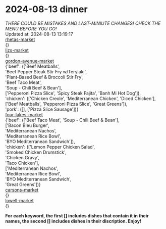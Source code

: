 # 2024-08-13 dinner  
*THERE COULD BE MISTAKES AND LAST-MINIUTE CHANGES! CHECK THE MENU BEFORE YOU GO!*  
Updated at: 2024-08-13 13:19:17  
[rhetas-market](https://wisc-housingdining.nutrislice.com/menu/rhetas-market/dinner/2024-08-13)  
{}  
[lizs-market](https://wisc-housingdining.nutrislice.com/menu/lizs-market/dinner/2024-08-13)  
{}  
[gordon-avenue-market](https://wisc-housingdining.nutrislice.com/menu/gordon-avenue-market/dinner/2024-08-13)  
{'beef': (['Beef Meatballs',  
           'Beef Pepper Steak Stir Fry w/Teryiaki',  
           'Plant-Based Beef & Broccoli Stir Fry',  
           'Beef Taco Meat',  
           'Soup -  Chili Beef & Bean'],  
          ['Pepperoni Pizza Slice', 'Spicy Steak Fajita', 'Banh Mi Hot Dog']),  
 'chicken': (['Chicken Creole', 'Mediterranean Chicken', 'Diced Chicken'],  
             ['Beef Meatballs', 'Pepperoni Pizza Slice', 'Great Greens']),  
 'pork': ([], ['Pizza Slice Sausage'])}  
[four-lakes-market](https://wisc-housingdining.nutrislice.com/menu/four-lakes-market/dinner/2024-08-13)  
{'beef': (['Beef Taco Meat', 'Soup -  Chili Beef & Bean'],  
          ['Bacon Bleu Burger',  
           'Mediterranean Nachos',  
           'Mediterranean Rice Bowl',  
           'BYO Mediterranean Sandwich']),  
 'chicken': (['Lemon Pepper Chicken Salad',  
              'Smoked Chicken Drumstick',  
              'Chicken Gravy',  
              'Taco Chicken'],  
             ['Mediterranean Nachos',  
              'Mediterranean Rice Bowl',  
              'BYO Mediterranean Sandwich',  
              'Great Greens'])}  
[carsons-market](https://wisc-housingdining.nutrislice.com/menu/carsons-market/dinner/2024-08-13)  
{}  
[lowell-market](https://wisc-housingdining.nutrislice.com/menu/lowell-market/dinner/2024-08-13)  
{}  
  
**For each keyword, the first [] includes dishes that contain it in their names, the second [] includes dishes in their discription. Enjoy!**  
